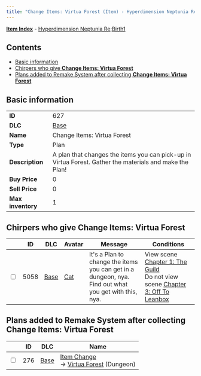 ```yaml
---
title: "Change Items: Virtua Forest (Item) - Hyperdimension Neptunia Re;Birth1"
---
```


[**Item Index**](/neptunia/rb1/item/index.html) - [Hyperdimension Neptunia Re;Birth1](/neptunia/rb1)

## Contents

- [Basic information](#basic-information)
- [Chirpers who give **Change Items: Virtua Forest**](#chirpers-who-give-change-items-virtua-forest)
- [Plans added to Remake System after collecting **Change Items: Virtua Forest**](#plans-added-to-remake-system-after-collecting-change-items-virtua-forest)

## Basic information

|   |   |
| -- | -- |
| **ID** | 627 |
| **DLC** | [Base](/neptunia/rb1/dlc/1-base.html) |
| **Name** | Change Items: Virtua Forest |
| **Type** | Plan |
| **Description** | A plan that changes the items you can pick-up in Virtua Forest. Gather the materials and make the Plan! |
| **Buy Price** | 0 |
| **Sell Price** | 0 |
| **Max inventory** | 1 |


## Chirpers who give **Change Items: Virtua Forest**

|    | ID | DLC | Avatar | Message | Conditions |
| -- | -- | --- | ------ | ------- | ---------- |
| <input type="checkbox" id="rb1-chirper-event-1-5058" class="trackbox" /> | 5058 | [Base](/neptunia/rb1/dlc/1-base.html) | [Cat](/neptunia/rb1/undefined/1-226-cat.html) | It's a Plan to change the items you can get in a dungeon, nya.<br />Find out what you get with this, nya. | View scene [Chapter 1: The Guild](/neptunia/rb1/scene/1-109-chapter-1-the-guild.html)<br />Do not view scene [Chapter 3: Off To Leanbox](/neptunia/rb1/scene/1-301-chapter-3-off-to-leanbox.html) |


## Plans added to Remake System after collecting **Change Items: Virtua Forest**

|    | ID | DLC | Name |
| -- | -- | --- | ---- |
| <input type="checkbox" id="rb1-remake-1-276" class="trackbox" /> | 276 | [Base](/neptunia/rb1/dlc/1-base.html) | [Item Change](/neptunia/rb1/remake/1-276-item-change.html)<br /> → [Virtua Forest](/neptunia/rb1/dungeon/1-1-virtua-forest.html) (Dungeon) |
